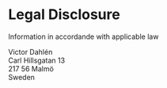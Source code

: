 # Legal Disclosure

Information in accordande with applicable law

Victor Dahlén \
Carl Hillsgatan 13 \
217 56 Malmö \
Sweden 